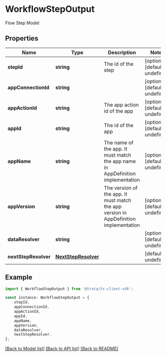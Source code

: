 # WorkflowStepOutput

Flow Step Model

## Properties

Name | Type | Description | Notes
------------ | ------------- | ------------- | -------------
**stepId** | **string** | The id of the step | [optional] [default to undefined]
**appConnectionId** | **string** |  | [optional] [default to undefined]
**appActionId** | **string** | The app action id of the app | [optional] [default to undefined]
**appId** | **string** | The id of the app | [optional] [default to undefined]
**appName** | **string** | The name of the app. It must match the app name in AppDefinition implementation | [optional] [default to undefined]
**appVersion** | **string** | The version of the app. It must match the app version in AppDefinition implementation | [optional] [default to undefined]
**dataResolver** | **string** |  | [optional] [default to undefined]
**nextStepResolver** | [**NextStepResolver**](NextStepResolver.md) |  | [default to undefined]

## Example

```typescript
import { WorkflowStepOutput } from '@trata/ts-client-sdk';

const instance: WorkflowStepOutput = {
    stepId,
    appConnectionId,
    appActionId,
    appId,
    appName,
    appVersion,
    dataResolver,
    nextStepResolver,
};
```

[[Back to Model list]](../README.md#documentation-for-models) [[Back to API list]](../README.md#documentation-for-api-endpoints) [[Back to README]](../README.md)
